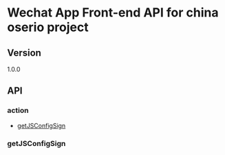 # Wechat App Front-end API for china oserio project

## Version
1.0.0

## API
### action
- [getJSConfigSign](#getJSConfigSign)


### getJSConfigSign
